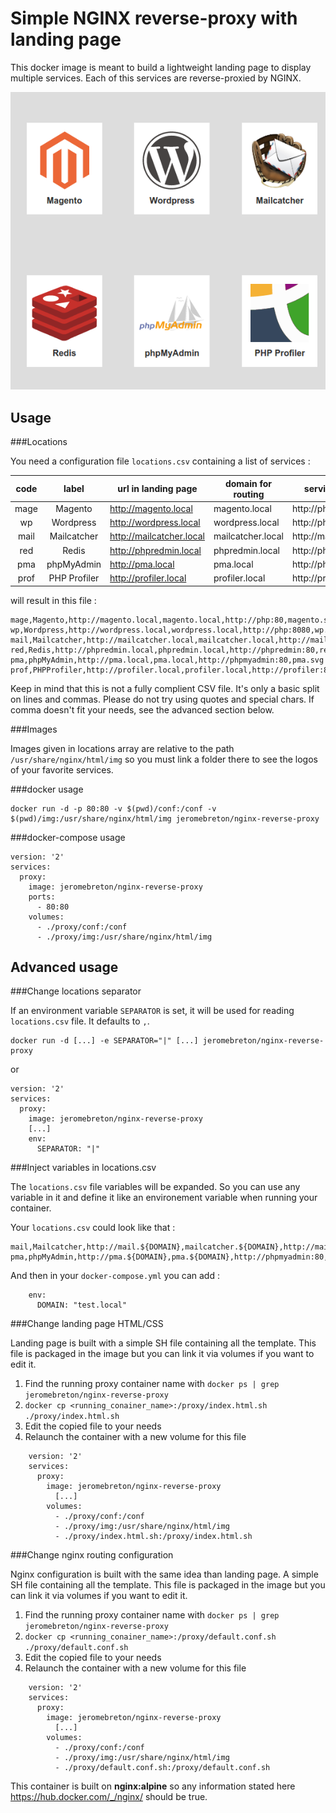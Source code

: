 Simple NGINX reverse-proxy with landing page
============================================

This docker image is meant to build a lightweight landing page to display multiple services. Each of this services are reverse-proxied by NGINX.

![Landing page](https://github.com/jerome-breton/docker-nginx-reverse-proxy/raw/master/doc/landing.png)

Usage
-----

###Locations

You need a configuration file `locations.csv` containing a list of services :

| code |     label    | url in landing page      | domain for routing | service location     | image for landing page |
|:----:|:------------:|--------------------------|--------------------|----------------------|:----------------------:|
| mage |    Magento   | http://magento.local     | magento.local      | http://php:80        |       magento.svg      |
|  wp  |   Wordpress  | http://wordpress.local   | wordpress.local    | http://php:8080      |         wp.svg         |
| mail |  Mailcatcher | http://mailcatcher.local | mailcatcher.local  | http://mail:80       |     mailcatcher.png    |
|  red |     Redis    | http://phpredmin.local   | phpredmin.local    | http://phpredmin:80  |        redis.svg       |
|  pma |  phpMyAdmin  | http://pma.local         | pma.local          | http://phpmyadmin:80 |         pma.svg        |
| prof | PHP Profiler | http://profiler.local    | profiler.local     | http://profiler:80   |      profiler.svg      |

will result in this file :

```
mage,Magento,http://magento.local,magento.local,http://php:80,magento.svg
wp,Wordpress,http://wordpress.local,wordpress.local,http://php:8080,wp.svg
mail,Mailcatcher,http://mailcatcher.local,mailcatcher.local,http://mail:80,mailcatcher.png
red,Redis,http://phpredmin.local,phpredmin.local,http://phpredmin:80,redis.svg
pma,phpMyAdmin,http://pma.local,pma.local,http://phpmyadmin:80,pma.svg
prof,PHPProfiler,http://profiler.local,profiler.local,http://profiler:80,profiler.svg
```

Keep in mind that this is not a fully complient CSV file. It's only a basic split on lines and commas. Please do not try using quotes and special chars. If comma doesn't fit your needs, see the advanced section below.

###Images

Images given in locations array are relative to the path `/usr/share/nginx/html/img` so you must link a folder there to see the logos of your favorite services.

###docker usage

    docker run -d -p 80:80 -v $(pwd)/conf:/conf -v $(pwd)/img:/usr/share/nginx/html/img jeromebreton/nginx-reverse-proxy

###docker-compose usage

    version: '2'
    services:
      proxy:
        image: jeromebreton/nginx-reverse-proxy
        ports:
          - 80:80
        volumes:
          - ./proxy/conf:/conf
          - ./proxy/img:/usr/share/nginx/html/img



Advanced usage
--------------

###Change locations separator

If an environment variable `SEPARATOR` is set, it will be used for reading `locations.csv` file. It defaults to `,`.

    docker run -d [...] -e SEPARATOR="|" [...] jeromebreton/nginx-reverse-proxy

or

    version: '2'
    services:
      proxy:
        image: jeromebreton/nginx-reverse-proxy
        [...]
        env:
          SEPARATOR: "|"


###Inject variables in locations.csv

The `locations.csv` file variables will be expanded. So you can use any variable in it and define it like an environement variable when running your container.

Your `locations.csv` could look like that :

    mail,Mailcatcher,http://mail.${DOMAIN},mailcatcher.${DOMAIN},http://mail:80,mailcatcher.png
    pma,phpMyAdmin,http://pma.${DOMAIN},pma.${DOMAIN},http://phpmyadmin:80,pma.svg

And then in your `docker-compose.yml` you can add :

        env:
          DOMAIN: "test.local"


###Change landing page HTML/CSS

Landing page is built with a simple SH file containing all the template. This file is packaged in the image but you can link it via volumes if you want to edit it.

1. Find the running proxy container name with `docker ps | grep jeromebreton/nginx-reverse-proxy`
2. `docker cp <running_conainer_name>:/proxy/index.html.sh ./proxy/index.html.sh`
3. Edit the copied file to your needs
4. Relaunch the container with a new volume for this file
```
    version: '2'
    services:
      proxy:
        image: jeromebreton/nginx-reverse-proxy
          [...]
        volumes:
          - ./proxy/conf:/conf
          - ./proxy/img:/usr/share/nginx/html/img
          - ./proxy/index.html.sh:/proxy/index.html.sh
```


###Change nginx routing configuration

Nginx configuration is built with the same idea than landing page. A simple SH file containing all the template. This file is packaged in the image but you can link it via volumes if you want to edit it.

1. Find the running proxy container name with `docker ps | grep jeromebreton/nginx-reverse-proxy`
2. `docker cp <running_conainer_name>:/proxy/default.conf.sh ./proxy/default.conf.sh`
3. Edit the copied file to your needs
4. Relaunch the container with a new volume for this file
```
    version: '2'
    services:
      proxy:
        image: jeromebreton/nginx-reverse-proxy
          [...]
        volumes:
          - ./proxy/conf:/conf
          - ./proxy/img:/usr/share/nginx/html/img
          - ./proxy/default.conf.sh:/proxy/default.conf.sh
```

This container is built on **nginx:alpine** so any information stated here https://hub.docker.com/_/nginx/ should be true.
